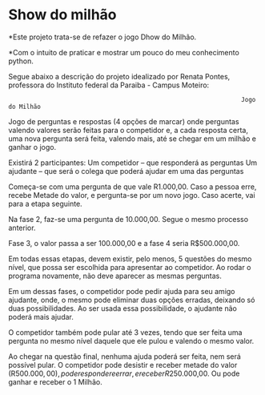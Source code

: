 # Show do milhão

  *Este projeto trata-se de refazer o jogo Dhow do Milhão.
  
  *Com o intuito de praticar e mostrar um pouco do meu conhecimento python.
  
  Segue abaixo a descrição do projeto idealizado por Renata Pontes, professora do Instituto federal da Paraiba - Campus Moteiro:
  
                                                                     Jogo do Milhão
   Jogo de perguntas e respostas (4 opções de marcar) onde perguntas valendo valores serão
  feitas para o competidor e, a cada resposta certa, uma nova pergunta será feita, valendo mais,
  até se chegar em um milhão e ganhar o jogo.
  
  Existirá 2 participantes:
    Um competidor – que responderá as perguntas
    Um ajudante – que será o colega que poderá ajudar em uma das perguntas
    
   Começa-se com uma pergunta de que vale R1.000,00. Caso a pessoa erre, recebe Metade do
  valor, e pergunta-se por um novo jogo. Caso acerte, vai para a etapa seguinte.
  
   Na fase 2, faz-se uma pergunta de 10.000,00. Segue o mesmo processo anterior.
    
   Fase 3, o valor passa a ser 100.000,00 e a fase 4 seria R$500.000,00.
    
   Em todas essas etapas, devem existir, pelo menos, 5 questões do mesmo nível, que possa ser
  escolhida para apresentar ao competidor. Ao rodar o programa novamente, não deve aparecer
  as mesmas perguntas.
  
   Em um dessas fases, o competidor pode pedir ajuda para seu amigo ajudante, onde, o mesmo
  pode eliminar duas opções erradas, deixando só duas possibilidades. Ao ser usada essa
  possibilidade, o ajudante não poderá mais ajudar.
  
   O competidor também pode pular até 3 vezes, tendo que ser feita uma pergunta no mesmo
  nível daquele que ele pulou e valendo o mesmo valor.
  
   Ao chegar na questão final, nenhuma ajuda poderá ser feita, nem será possível pular. O
  competidor pode desistir e receber metade do valor (R$500.000,00), pode responder e errar, e
  receber R$250.000,00. Ou pode ganhar e receber o 1 Milhão.
